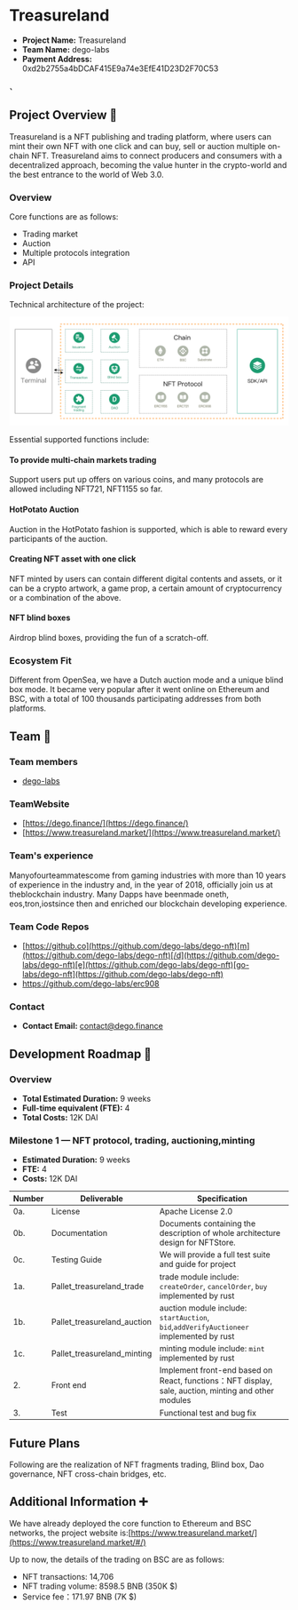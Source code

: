 # Treasureland

- **Project Name:** Treasureland
- **Team Name:** dego-labs
- **Payment Address:** 0xd2b2755a4bDCAF415E9a74e3EfE41D23D2F70C53

*、*

## Project Overview :page_facing_up:

Treasureland is a NFT publishing and trading platform, where users can mint their own NFT with one click and can buy, sell or auction multiple on-chain NFT. Treasureland aims to connect producers and consumers with a decentralized approach, becoming the value hunter in the crypto-world and the best entrance to the world of Web 3.0.

### Overview

Core functions are as follows:

* Trading market
* Auction
* Multiple protocols integration
* API

### Project Details

Technical architecture of the project:

![architecture](https://raw.githubusercontent.com/treasureland-market/doc/main/arch.png)


Essential supported functions include:

#### **To provide multi-chain markets trading**

Support users put up offers on various coins, and many protocols are allowed including NFT721, NFT1155 so far.

#### **HotPotato Auction**

Auction in the HotPotato fashion is supported, which is able to reward every participants of the auction.

#### **Creating NFT asset with one click**

NFT minted by users can contain different digital contents and assets, or it can be a crypto artwork, a game prop, a certain amount of cryptocurrency or a combination of the above.

#### **NFT blind boxes**

Airdrop blind boxes, providing the fun of a scratch-off.

### Ecosystem Fit

Different from OpenSea, we have a Dutch auction mode and a unique blind box mode. It became very popular after it went online on Ethereum and BSC, with a total of 100 thousands participating addresses from both platforms.

## Team :busts_in_silhouette:

### Team members

* [dego-labs](https://github.com/dego-labs)
### TeamWebsite

* [https://dego.finance/](https://dego.finance/)
* [https://www.treasureland.market/](https://www.treasureland.market/)
### 
### Team's experience

Manyofourteammatescome from gaming industries with more than 10 years of experience in the industry and, in the year of 2018, officially join us at theblockchain industry. Many Dapps have beenmade oneth, eos,tron,iostsince then and enriched our blockchain developing experience.

### 
### Team Code Repos

* [https://github.co](https://github.com/dego-labs/dego-nft)[m](https://github.com/dego-labs/dego-nft)[/d](https://github.com/dego-labs/dego-nft)[e](https://github.com/dego-labs/dego-nft)[go-labs/dego-nft](https://github.com/dego-labs/dego-nft)
* [http](https://github.com/dego-labs/erc908)[s](https://github.com/dego-labs/erc908)[://github.com/dego-labs/erc908](https://github.com/dego-labs/erc908)
### Contact

* **Contact Email:** contact@dego.finance

## Development Roadmap :nut_and_bolt:

### Overview

* **Total Estimated Duration:** 9 weeks
* **Full-time equivalent (FTE):** 4
* **Total Costs:** 12K DAI

### Milestone 1  — NFT  protocol, trading, auctioning,minting

* **Estimated Duration:** 9 weeks
* **FTE:** 4
* **Costs:** 12K DAI

| Number | Deliverable | Specification |
| ------------- | ------------- | ------------- |
| 0a. | License | Apache License 2.0 | 
| 0b. | Documentation | Documents containing the description of whole architecture design for NFTStore. |
| 0c. | Testing Guide | We will provide a full test suite and guide for project |
| 1a. | Pallet_treasureland_trade | trade module include: ```createOrder```, ```cancelOrder```, ```buy```  implemented by rust |
| 1b. | Pallet_treasureland_auction | auction module include: ```startAuction```, ```bid```,```addVerifyAuctioneer``` implemented by rust |
| 1c. | Pallet_treasureland_minting | minting module include: ```mint```  implemented by rust |
| 2. | Front end | Implement front-end based on React, functions：NFT display, sale, auction, minting and other modules |
| 3. | Test | Functional test and bug fix |



## Future Plans

Following are the realization of NFT fragments trading, Blind box, Dao governance, NFT cross-chain bridges, etc.

## Additional Information :heavy_plus_sign:

We have already deployed the core function to Ethereum and BSC networks, the project website is:[https://www.treasureland.market/](https://www.treasureland.market/#/)

Up to now, the details of the trading on BSC are as follows:

- NFT transactions: 14,706
- NFT trading volume: 8598.5 BNB (350K $)
- Service fee：171.97 BNB (7K $)


